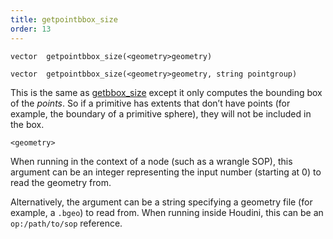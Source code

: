 ```yaml
---
title: getpointbbox_size
order: 13
---
```

`vector  getpointbbox_size(<geometry>geometry)`

`vector  getpointbbox_size(<geometry>geometry, string pointgroup)`

This is the same as [getbbox_size](/en/houdini-vex/measure/getbbox_size "Returns the size of the bounding box for the geometry.") except it only computes the bounding box of the *points*. So if a primitive has extents that don’t have points (for example, the boundary of a primitive sphere), they will not be included in the box.

`<geometry>`

When running in the context of a node (such as a wrangle SOP), this argument can be an integer representing the input number (starting at 0) to read the geometry from.

Alternatively, the argument can be a string specifying a geometry file (for example, a `.bgeo`) to read from. When running inside Houdini, this can be an `op:/path/to/sop` reference.
